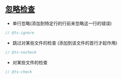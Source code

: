 # [`忽略检查`](/)

* 单行忽略(添加到特定行的行前来忽略这一行的错误)

```js
// @ts-ignore
```

* 跳过对某些文件的检查 (添加到该文件的首行才起作用)

```js
// @ts-nocheck
```

* 对某些文件的检查

```js
// @ts-check
```
